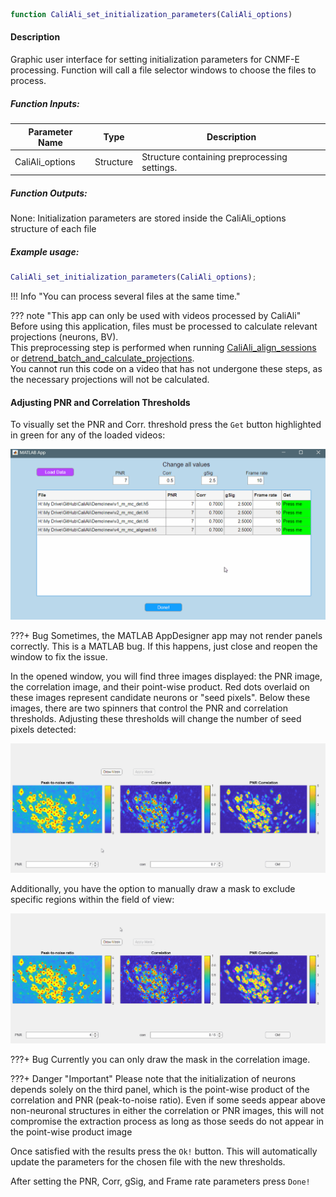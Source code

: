 ```matlab
function CaliAli_set_initialization_parameters(CaliAli_options)
```

#### Description
Graphic user interface for setting initialization parameters for CNMF-E processing. Function will call a file selector windows to choose the files to process.

##### Function Inputs:
| Parameter Name | Type    | Description                          |
|---------------|---------|--------------------------------------|
| CaliAli_options | Structure | Structure containing preprocessing settings. |

##### Function Outputs:
None: Initialization parameters are stored inside the CaliAli_options structure of each file


##### Example usage:
```matlab
CaliAli_set_initialization_parameters(CaliAli_options);
```

!!! Info "You can process several files at the same time."

??? note "This app can only be used with videos processed by CaliAli"
    Before using this application, files must be processed to calculate relevant projections (neurons, BV).  
    This preprocessing step is performed when running [CaliAli_align_sessions](CaliAli_align_sessions) or  [detrend_batch_and_calculate_projections](detrend_batch_and_calculate_projections).  
    You cannot run this code on a video that has not undergone these steps, as the necessary projections will not be calculated.

#### Adjusting PNR and Correlation Thresholds <a id="adjust_pnr"></a>

To visually set the PNR and Corr. threshold press the `Get` button highlighted in green for any of the loaded videos:

![load_cnmf_app_thr](../files/load_cnmf_app_thr.gif)

???+ Bug
	Sometimes, the MATLAB AppDesigner app may not render panels correctly. This is a MATLAB bug. If this happens, just close and reopen the window to fix the issue.

In the opened window, you will find three images displayed: the PNR image, the correlation image, and their point-wise product. Red dots overlaid on these images represent candidate neurons or "seed pixels". Below these images, there are two spinners that control the PNR and correlation thresholds. Adjusting these thresholds will change the number of seed pixels detected:

![adjust_thr](../files/adjust_thr.gif)

Additionally, you have the option to manually draw a mask to exclude specific regions within the field of view:

![draw_mask](../files/draw_mask.gif)

???+ Bug
	Currently you can only draw the mask in the correlation image.
	
???+ Danger "Important"
	Please note that the initialization of neurons depends solely on the third panel, which is the point-wise product of the correlation and PNR (peak-to-noise ratio). Even if some seeds appear above non-neuronal structures in either the correlation or PNR images, this will not compromise the extraction process as long as those seeds do not appear in the point-wise product image
	
Once satisfied with the results press the `Ok!` button.
This will automatically update the parameters for the chosen file with the new thresholds. 

After setting the PNR, Corr, gSig, and Frame rate parameters press `Done!`

